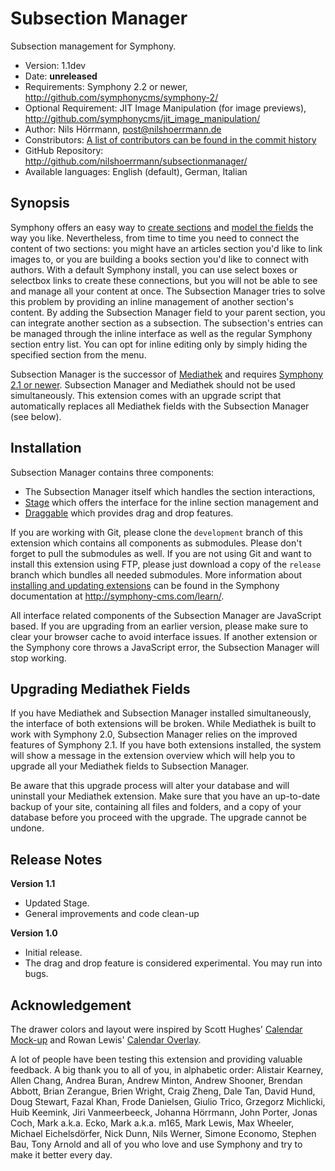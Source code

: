 # Subsection Manager

Subsection management for Symphony.  

- Version: 1.1dev
- Date: **unreleased**
- Requirements: Symphony 2.2 or newer, <http://github.com/symphonycms/symphony-2/>
- Optional Requirement: JIT Image Manipulation (for image previews), <http://github.com/symphonycms/jit_image_manipulation/>
- Author: Nils Hörrmann, post@nilshoerrmann.de
- Constributors: [A list of contributors can be found in the commit history](http://github.com/nilshoerrmann/subsectionmanager/commits/development/)
- GitHub Repository: <http://github.com/nilshoerrmann/subsectionmanager/>
- Available languages: English (default), German, Italian

## Synopsis

Symphony offers an easy way to [create sections](http://symphony-cms.com/learn/concepts/view/sections/) and [model the fields](http://symphony-cms.com/learn/concepts/view/fields/) the way you like. Nevertheless, from time to time you need to connect the content of two sections: you might have an articles section you'd like to link images to, or you are building a books section you'd like to connect with authors. With a default Symphony install, you can use select boxes or selectbox links to create these connections, but you will not be able to see and manage all your content at once. The Subsection Manager tries to solve this problem by providing an inline management of another section's content. By adding the Subsection Manager field to your parent section, you can integrate another section as a subsection. The subsection's entries can be managed  through the inline interface as well as the regular Symphony section entry list. You can opt for inline editing only by simply hiding the specified section from the menu. 

Subsection Manager is the successor of [Mediathek](http://github.com/nilshoerrmann/mediathek/) and requires [Symphony 2.1 or newer](http://github.com/symphonycms/symphony-2/). Subsection Manager and Mediathek should not be used simultaneously. This extension comes with an upgrade script that automatically replaces all Mediathek fields with the Subsection Manager (see below).

## Installation

Subsection Manager contains three components:

- The Subsection Manager itself which handles the section interactions,
- [Stage](http://github.com/nilshoerrmann/stage/) which offers the interface for the inline section management and
- [Draggable](http://github.com/nilshoerrmann/draggable/) which provides drag and drop features.

If you are working with Git, please clone the `development` branch of this extension which contains all components as submodules. Please don't forget to pull the submodules as well. If you are not using Git and want to install this extension using FTP, please just download a copy of the `release` branch which bundles all needed submodules. More information about [installing and updating extensions](http://symphony-cms.com/learn/tasks/view/install-an-extension/) can be found in the Symphony documentation at <http://symphony-cms.com/learn/>. 

All interface related components of the Subsection Manager are JavaScript based. If you are upgrading from an earlier version, please make sure to clear your browser cache to avoid interface issues. If another extension or the Symphony core throws a JavaScript error, the Subsection Manager will stop working. 

## Upgrading Mediathek Fields

If you have Mediathek and Subsection Manager installed simultaneously, the interface of both extensions will be broken. While Mediathek is built to work with Symphony 2.0, Subsection Manager relies on the improved features of Symphony 2.1. If you have both extensions installed, the system will show a message in the extension overview which will help you to upgrade all your Mediathek fields to Subsection Manager.

Be aware that this upgrade process will alter your database and will uninstall your Mediathek extension. Make sure that you have an up-to-date backup of your site, containing all files and folders, and a copy of your database before you proceed with the upgrade. The upgrade cannot be undone.

## Release Notes

**Version 1.1**

- Updated Stage.
- General improvements and code clean-up

**Version 1.0** 

- Initial release.
- The drag and drop feature is considered experimental. You may run into bugs.

## Acknowledgement

The drawer colors and layout were inspired by Scott Hughes' [Calendar Mock-up](http://symphony-cms.com/community/discussions/103/) and Rowan Lewis' [Calendar Overlay](http://github.com/rowan-lewis/calendaroverlay/).

A lot of people have been testing this extension and providing valuable feedback. A big thank you to all of you, in alphabetic order: Alistair Kearney, Allen Chang, Andrea Buran, Andrew Minton, Andrew Shooner, Brendan Abbott, Brian Zerangue, Brien Wright, Craig Zheng, Dale Tan, David Hund, Doug Stewart, Fazal Khan, Frode Danielsen, Giulio Trico, Grzegorz Michlicki, Huib Keemink, Jiri Vanmeerbeeck, Johanna Hörrmann, John Porter, Jonas Coch, Mark a.k.a. Ecko, Mark a.k.a. m165, Mark Lewis, Max Wheeler, Michael Eichelsdörfer, Nick Dunn, Nils Werner, Simone Economo, Stephen Bau, Tony Arnold and all of you who love and use Symphony and try to make it better every day.